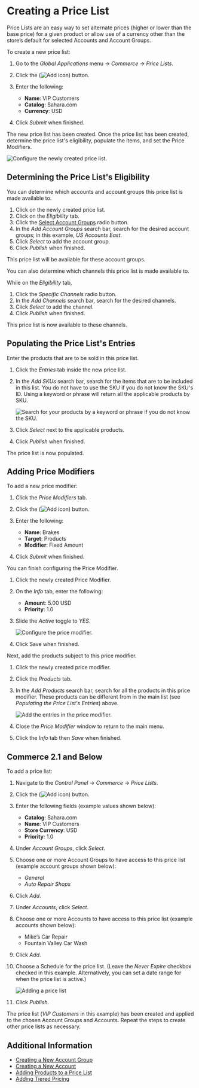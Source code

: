 # Creating a Price List

Price Lists are an easy way to set alternate prices (higher or lower than the base price) for a given product or allow use of a currency other than the store’s default for selected Accounts and Account Groups.

To create a new price list:

1. Go to the _Global Applications_ menu &rarr; _Commerce_ &rarr; _Price Lists_.
1. Click the (![Add icon](../../images/icon-add.png)) button.
1. Enter the following:

    * **Name**: VIP Customers
    * **Catalog**: Sahara.com
    * **Currency**: USD

1. Click _Submit_ when finished.

The new price list has been created. Once the price list has been created, determine the price list's eligibility, populate the items, and set the Price Modifiers.

![Configure the newly created price list.](./creating-a-price-list/images/02.png)

## Determining the Price List's Eligibility

You can determine which accounts and account groups this price list is made available to.

1. Click on the newly created price list.
1. Click on the _Eligibility_ tab.
1. Click the [Select Account Groups](../account-management/creating-a-new-account-group.md) radio button.
1. In the _Add Account Groups_ search bar, search for the desired account groups; in this example, _US Accounts East_.
1. Click _Select_ to add the account group.
1. Click _Publish_ when finished.

This price list will be available for these account groups.

You can also determine which channels this price list is made available to.

While on the _Eligibility_ tab,

1. Click the _Specific Channels_ radio button.
1. In the _Add Channels_ search bar, search for the desired channels.
1. Click _Select_ to add the channel.
1. Click _Publish_ when finished.

This price list is now available to these channels.

## Populating the Price List's Entries

Enter the products that are to be sold in this price list.

1. Click the _Entries_ tab inside the new price list.
1. In the _Add SKUs_ search bar, search for the items that are to be included in this list. You do not have to use the SKU if you do not know the SKU's ID. Using a keyword or phrase will return all the applicable products by SKU.

    ![Search for your products by a keyword or phrase if you do not know the SKU.](./creating-a-price-list/images/03.png)

1. Click _Select_ next to the applicable products.
1. Click _Publish_ when finished.

The price list is now populated.

## Adding Price Modifiers

To add a new price modifier:

1. Click the _Price Modifiers_ tab.
1. Click the (![Add icon](../../images/icon-add.png)) button.
1. Enter the following:

    * **Name**: Brakes
    * **Target**: Products
    * **Modifier**: Fixed Amount

1. Click _Submit_ when finished.

You can finish configuring the Price Modifier.

1. Click the newly created Price Modifier.
1. On the _Info_ tab, enter the following:

    * **Amount**: 5.00 USD
    * **Priority**: 1.0

1. Slide the _Active_ toggle to _YES_.

    ![Configure the price modifier.](./creating-a-price-list/images/05.png)

1. Click Save when finished.

Next, add the products subject to this price modifier.

1. Click the newly created price modifier.
1. Click the _Products_ tab.
1. In the _Add Products_ search bar, search for all the products in this price modifier. These products can be different from in the main list (see _Populating the Price List's Entries_) above.

    ![Add the entries in the price modifier.](./creating-a-price-list/images/04.png)

1. Close the _Price Modifier_ window to return to the main menu.
1. Click the _Info_ tab then _Save_ when finished.

## Commerce 2.1 and Below

To add a price list:

1. Navigate to the _Control Panel_ → _Commerce_ → _Price Lists_.
1. Click the (![Add icon](../../images/icon-add.png)) button.
1. Enter the following fields (example values shown below):
    * **Catalog**: Sahara.com
    * **Name**: VIP Customers
    * **Store Currency**: USD
    * **Priority**: 1.0
1. Under _Account Groups_, click _Select_.
1. Choose one or more Account Groups to have access to this price list (example account groups shown below):
    * _General_
    * _Auto Repair Shops_
1. Click _Add_.
1. Under _Accounts_, click _Select_.
1. Choose one or more Accounts to have access to this price list (example accounts shown below):
    * Mike’s Car Repair
    * Fountain Valley Car Wash
1. Click _Add_.
1. Choose a Schedule for the price list. (Leave the _Never Expire_ checkbox checked in this example. Alternatively, you can set a date range for when the price list is active.)

    ![Adding a price list](./creating-a-price-list/images/01.png)

1. Click _Publish_.

The price list (_VIP Customers_ in this example) has been created and applied to the chosen Account Groups and Accounts. Repeat the steps to create other price lists as necessary.

## Additional Information

* [Creating a New Account Group](../../account-management/creating-a-new-account-group.md)
* [Creating a New Account](../../account-management/creating-a-new-account.md)
* [Adding Products to a Price List](./adding-products-to-a-price-list.md)
* [Adding Tiered Pricing](./adding-tiered-pricing.md)
